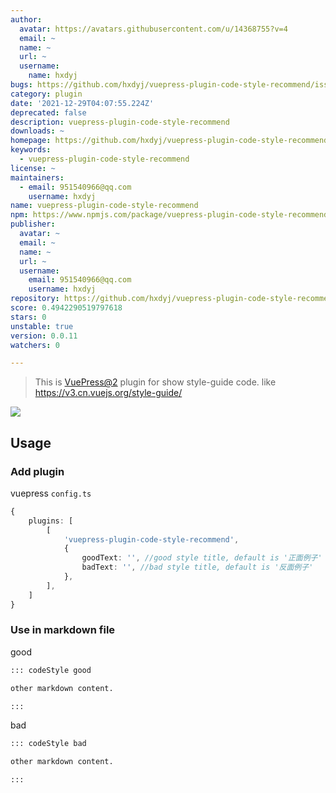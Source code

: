```yaml
---
author:
  avatar: https://avatars.githubusercontent.com/u/14368755?v=4
  email: ~
  name: ~
  url: ~
  username:
    name: hxdyj
bugs: https://github.com/hxdyj/vuepress-plugin-code-style-recommend/issues
category: plugin
date: '2021-12-29T04:07:55.224Z'
deprecated: false
description: vuepress-plugin-code-style-recommend
downloads: ~
homepage: https://github.com/hxdyj/vuepress-plugin-code-style-recommend#readme
keywords:
  - vuepress-plugin-code-style-recommend
license: ~
maintainers:
  - email: 951540966@qq.com
    username: hxdyj
name: vuepress-plugin-code-style-recommend
npm: https://www.npmjs.com/package/vuepress-plugin-code-style-recommend
publisher:
  avatar: ~
  email: ~
  name: ~
  url: ~
  username:
    email: 951540966@qq.com
    username: hxdyj
repository: https://github.com/hxdyj/vuepress-plugin-code-style-recommend
score: 0.4942290519797618
stars: 0
unstable: true
version: 0.0.11
watchers: 0

---
```


> This is [VuePress@2](https://v2.vuepress.vuejs.org/zh/) plugin for show style-guide code. like https://v3.cn.vuejs.org/style-guide/

![](./img/style-guide.png)

## Usage

### Add plugin

vuepress `config.ts`

```ts
{
	plugins: [
		[
			'vuepress-plugin-code-style-recommend',
			{
				goodText: '', //good style title, default is '正面例子'
				badText: '', //bad style title, default is '反面例子'
			},
		],
	]
}
```

### Use in markdown file

good

```md
::: codeStyle good

other markdown content.

:::
```

bad

```md
::: codeStyle bad

other markdown content.

:::
```
